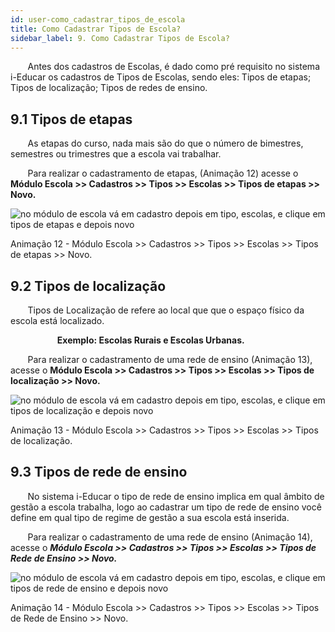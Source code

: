 ```yaml
---
id: user-como_cadastrar_tipos_de_escola
title: Como Cadastrar Tipos de Escola?
sidebar_label: 9. Como Cadastrar Tipos de Escola?
---
```


&nbsp;&nbsp;&nbsp;&nbsp;&nbsp;&nbsp;&nbsp;Antes dos cadastros de Escolas, é dado como pré requisito no sistema i-Educar os cadastros de Tipos de Escolas, sendo eles: Tipos de etapas;  Tipos de localização; Tipos de redes de ensino.

## 9.1 Tipos de etapas

&nbsp;&nbsp;&nbsp;&nbsp;&nbsp;&nbsp;&nbsp;As etapas do curso, nada mais são do que o número de bimestres, semestres ou trimestres que a escola vai trabalhar.

&nbsp;&nbsp;&nbsp;&nbsp;&nbsp;&nbsp;&nbsp;Para realizar o cadastramento de etapas, (Animação 12) acesse o **Módulo Escola >> Cadastros >> Tipos >> Escolas >> Tipos de etapas >> Novo.**

![no módulo de escola vá em cadastro depois em tipo, escolas, e clique em tipos de etapas e depois novo](/img/treinamento_gifs/cadastrar_tipo_de_etapas.gif)

<p class="centerText">Animação 12 - Módulo Escola >> Cadastros >> Tipos >> Escolas >> Tipos de etapas >> Novo.</p>

## 9.2 Tipos de localização

&nbsp;&nbsp;&nbsp;&nbsp;&nbsp;&nbsp;&nbsp;Tipos de Localização de refere ao local que que o espaço físico da escola está localizado. 

&nbsp;&nbsp;&nbsp;&nbsp;&nbsp;&nbsp;&nbsp;&nbsp;&nbsp;&nbsp;&nbsp;&nbsp;&nbsp;&nbsp;&nbsp;&nbsp;&nbsp;&nbsp;&nbsp;**Exemplo: Escolas Rurais e Escolas Urbanas.**

&nbsp;&nbsp;&nbsp;&nbsp;&nbsp;&nbsp;&nbsp;Para realizar o cadastramento de uma rede de ensino (Animação 13), acesse o **Módulo Escola >> Cadastros >> Tipos >> Escolas >> Tipos de localização >> Novo.**

![no módulo de escola vá em cadastro depois em tipo, escolas, e clique em tipos de localização e depois novo](/img/treinamento_gifs/cadastrar_tipos_de_localizacao.gif)

<p class="centerText">Animação 13 - Módulo Escola >> Cadastros >> Tipos >> Escolas >> Tipos de localização.</p>

## 9.3 Tipos de rede de ensino

&nbsp;&nbsp;&nbsp;&nbsp;&nbsp;&nbsp;&nbsp;No sistema i-Educar o tipo de rede de ensino implica em qual âmbito de gestão a escola trabalha, logo ao cadastrar um tipo de rede de ensino você define em qual tipo de regime de gestão a sua escola está inserida.

&nbsp;&nbsp;&nbsp;&nbsp;&nbsp;&nbsp;&nbsp;Para realizar o cadastramento de uma rede de ensino (Animação 14), acesse o ***Módulo Escola >> Cadastros >> Tipos >> Escolas >> Tipos de Rede de Ensino >> Novo.***

![no módulo de escola vá em cadastro depois em tipo, escolas, e clique em tipos de rede de ensino e depois novo](/img/treinamento_gifs/cadastrar_tipos_de_rede_de_ensino.gif)

<p class="centerText">Animação 14 - Módulo Escola >> Cadastros >> Tipos >> Escolas >> Tipos de Rede de Ensino >> Novo.</p>